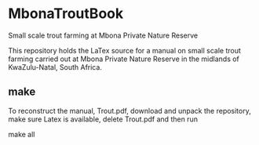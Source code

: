 # MbonaTroutBook

Small scale trout farming at Mbona Private Nature Reserve

This repository holds the LaTex source for a manual on
small scale trout farming carried out at Mbona Private Nature Reserve
in the midlands of KwaZulu-Natal, South Africa.

## make

To reconstruct the manual, Trout.pdf, download and unpack the repository,
make sure Latex is available, delete Trout.pdf and then run

make all


